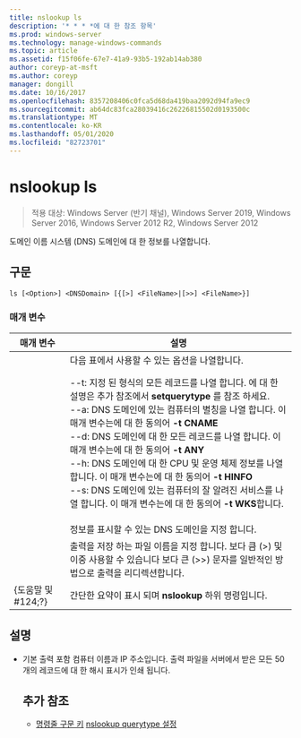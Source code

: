 ```yaml
---
title: nslookup ls
description: '* * * *에 대 한 참조 항목'
ms.prod: windows-server
ms.technology: manage-windows-commands
ms.topic: article
ms.assetid: f15f06fe-67e7-41a9-93b5-192ab14ab380
author: coreyp-at-msft
ms.author: coreyp
manager: dongill
ms.date: 10/16/2017
ms.openlocfilehash: 8357208406c0fca5d68da419baa2092d94fa9ec9
ms.sourcegitcommit: ab64dc83fca28039416c26226815502d0193500c
ms.translationtype: MT
ms.contentlocale: ko-KR
ms.lasthandoff: 05/01/2020
ms.locfileid: "82723701"
---
```

# <a name="nslookup-ls"></a>nslookup ls

> 적용 대상: Windows Server (반기 채널), Windows Server 2019, Windows Server 2016, Windows Server 2012 R2, Windows Server 2012

도메인 이름 시스템 (DNS) 도메인에 대 한 정보를 나열합니다.
## <a name="syntax"></a>구문
```
ls [<Option>] <DNSDomain> [{[>] <FileName>|[>>] <FileName>}]
```
### <a name="parameters"></a>매개 변수

|    매개 변수    |                                                                                                                                                                                                                                                                                                               설명                                                                                                                                                                                                                                                                                                                |
|-----------------|------------------------------------------------------------------------------------------------------------------------------------------------------------------------------------------------------------------------------------------------------------------------------------------------------------------------------------------------------------------------------------------------------------------------------------------------------------------------------------------------------------------------------------------------------------------------------------------------------------------------------------------|
|    <Option>     | 다음 표에서 사용할 수 있는 옵션을 나열합니다.<p>--t: 지정 된 형식의 모든 레코드를 나열 합니다. 에 대 한 설명은 <querytype>추가 참조에서 **setquerytype** 를 참조 하세요.<br />--a: DNS 도메인에 있는 컴퓨터의 별칭을 나열 합니다. 이 매개 변수는에 대 한 동의어 **-t CNAME**<br />--d: DNS 도메인에 대 한 모든 레코드를 나열 합니다. 이 매개 변수는에 대 한 동의어 **-t ANY**<br />--h: DNS 도메인에 대 한 CPU 및 운영 체제 정보를 나열 합니다. 이 매개 변수는에 대 한 동의어 **-t HINFO**<br />--s: DNS 도메인에 있는 컴퓨터의 잘 알려진 서비스를 나열 합니다. 이 매개 변수는에 대 한 동의어 **-t WKS**합니다. |
|   <DNSDomain>   |                                                                                                                                                                                                                                                                                         정보를 표시할 수 있는 DNS 도메인을 지정 합니다.                                                                                                                                                                                                                                                                                         |
|   <FileName>    |                                                                                                                                                                                                                                 출력을 저장 하는 파일 이름을 지정 합니다. 보다 큼 (>) 및 이중 사용할 수 있습니다 보다 큰 (>>) 문자를 일반적인 방법으로 출력을 리디렉션합니다.                                                                                                                                                                                                                                  |
| {도움말 및 #124;?} |                                                                                                                                                                                                                                                                                          간단한 요약이 표시 되며 **nslookup** 하위 명령입니다.                                                                                                                                                                                                                                                                                           |

## <a name="remarks"></a>설명
- 기본 출력 포함 컴퓨터 이름과 IP 주소입니다. 출력 파일을 서버에서 받은 모든 50 개의 레코드에 대 한 해시 표시가 인쇄 됩니다.
  ## <a name="additional-references"></a>추가 참조
  - [명령줄 구문 키](command-line-syntax-key.md)
  [nslookup querytype 설정](nslookup-set-querytype.md)
